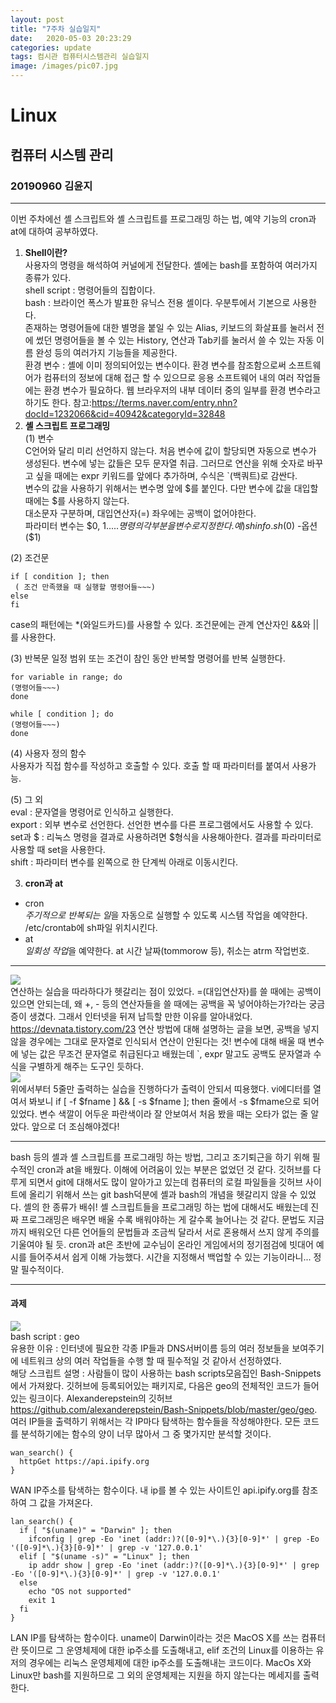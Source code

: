 ```yaml
---
layout: post
title: "7주차 실습일지"
date:	2020-05-03 20:23:29
categories: update
tags: 컴시관 컴퓨터시스템관리 실습일지
image: /images/pic07.jpg
---
```

# Linux
## 컴퓨터 시스템 관리
### 20190960 김윤지

_ _ _
이번 주차에선 셸 스크립트와 셸 스크립트를 프로그래밍 하는 법, 예약 기능의 cron과 at에 대하여 공부하였다.        
1. **Shell이란?**          
사용자의 명령을 해석하여 커널에게 전달한다. 셸에는 bash를 포함하여 여러가지 종류가 있다.             
shell script : 명령어들의 집합이다.          
bash : 브라이언 폭스가 발표한 유닉스 전용 셸이다. 우분투에서 기본으로 사용한다.              
존재하는 명령어들에 대한 별명을 붙일 수 있는 Alias, 키보드의 화살표를 눌러서 전에 썼던 명령어들을 볼 수 있는 History, 연산과 Tab키를 눌러서 쓸 수 있는 자동 이름 완성 등의 여러가지 기능들을 제공한다.           
환경 변수 : 셸에 이미 정의되어있는 변수이다. 환경 변수를 참조함으로써 소프트웨어가 컴퓨터의 정보에 대해 접근 할 수 있으므로 응용 소프트웨어 내의 여러 작업들에는 환경 변수가 필요하다. 웹 브라우저의 내부 데이터 중의 일부를 환경 변수라고 하기도 한다. 참고:<https://terms.naver.com/entry.nhn?docId=1232066&cid=40942&categoryId=32848>          
2. **셸 스크립트 프로그래밍**        
(1) 변수      
C언어와 달리 미리 선언하지 않는다. 처음 변수에 값이 할당되면 자동으로 변수가 생성된다. 변수에 넣는 값들은 모두 문자열 취급. 그러므로 연산을 위해 숫자로 바꾸고 싶을 때에는 expr 키워드를 앞에다 추가하며, 수식은 `(백쿼트)로 감싼다.       
변수의 값을 사용하기 위해서는 변수명 앞에 $를 붙인다. 다만 변수에 값을 대입할 때에는 $를 사용하지 않는다.       
대소문자 구분하며, 대입연산자(=) 좌우에는 공백이 없어야한다.       
파라미터 변수는 $0, $1..... 명령의 각 부분을 변수로 지정한다. 예) sh info.sh($0) -옵션($1)        
           
(2) 조건문      
```
if [ condition ]; then      
 ( 조건 만족했을 때 실행할 명령어들~~~)      
else     
fi
```
case의 패턴에는 *(와일드카드)를 사용할 수 있다. 조건문에는 관계 연산자인 &&와 ||를 사용한다.          
        
(3) 반복문
일정 범위 또는 조건이 참인 동안 반복할 명령어를 반복 실행한다.         
```
for variable in range; do       
(명령어들~~~)       
done
```
```
while [ condition ]; do      
(명령어들~~~)       
done         
```
             
(4) 사용자 정의 함수     
사용자가 직접 함수를 작성하고 호출할 수 있다. 호출 할 때 파라미터를 붙여서 사용가능.       
               
(5) 그 외      
eval : 문자열을 명령어로 인식하고 실행한다.     
export : 외부 변수로 선언한다. 선언한 변수를 다른 프로그램에서도 사용할 수 있다.       
set과 $ : 리눅스 명령을 결과로  사용하려면 $형식을 사용해아한다. 결과를 파라미터로 사용할 때 set을 사용한다.         
shift : 파라미터 변수를 왼쪽으로 한 단계씩 아래로 이동시킨다.          
              
3. **cron과 at**
- cron       
*주기적으로 반복되는 일*을 자동으로 실행할 수 있도록 시스템 작업을 예약한다.             
/etc/crontab에 sh파일 위치시킨다.        
- at         
*일회성 작업*을 예약한다. at 시간 날짜(tommorow 등), 취소는 atrm 작업번호.           
_ _ _

![](https://github.com/objectio/objectio.github.io/blob/master/images/7-2.JPG?raw=true)          
연산하는 실습을 따라하다가 헷갈리는 점이 있었다. =(대입연산자)를 쓸 때에는 공백이 있으면 안되는데, 왜 +, - 등의 연산자들을 쓸 때에는 공백을 꼭 넣어야하는가?라는 궁금증이 생겼다. 그래서 인터넷을 뒤져 납득할 만한 이유를 알아내었다.      
<https://devnata.tistory.com/23> 연산 방법에 대해 설명하는 글을 보면, 공백을 넣지 않을 경우에는 그대로 문자열로 인식되서 연산이 안된다는 것! 변수에 대해 배울 때 변수에 넣는 값은 무조건 문자열로 취급된다고 배웠는데 `, expr 말고도 공백도 문자열과 수식을 구별하게 해주는 도구인 듯하다.           
![](https://github.com/objectio/objectio.github.io/blob/master/images/7-3.JPG?raw=true)           
위에서부터 5줄만 출력하는 실습을 진행하다가 출력이 안되서 띠용했다. vi에디터를 열여서 봐보니 if [ -f $fname ] && [ -s $fname ]; then 줄에서 -s $fmame으로 되어있었다. 변수 색깔이 어두운 파란색이라 잘 안보여서 처음 봤을 때는 오타가 없는 줄 알았다. 앞으로 더 조심해야겠다!        

_ _ _
bash 등의 셸과 셸 스크립트를 프로그래밍 하는 방법, 그리고 조기퇴근을 하기 위해 필수적인 cron과 at을 배웠다. 이해에 어려움이 있는 부분은 없었던 것 같다. 깃허브를 다루게 되면서 git에 대해서도 많이 알아가고 있는데 컴퓨터의 로컬 파일들을 깃허브 사이트에 올리기 위해서 쓰는 git bash덕분에 셸과 bash의 개념을 헷갈리지 않을 수 있었다. 셸의 한 종류가 배쉬! 셸 스크립트들을 프로그래밍 하는 법에 대해서도 배웠는데 진짜 프로그래밍은 배우면 배울 수록 배워야하는 게 갈수록 늘어나는 것 같다. 문법도 지금까지 배워오던 다른 언어들의 문법들과 조금씩 달라서 서로 혼용해서 쓰지 않게 주의를 기울여야 될 듯. cron과 at은 초반에 교수님이 온라인 게임에서의 정기점검에 빗대어 예시를 들어주셔서 쉽게 이해 가능했다. 시간을 지정해서 백업할 수 있는 기능이라니... 정말 필수적이다.      
_ _ _
#### 과제
![](https://github.com/objectio/objectio.github.io/blob/master/images/7-hw.JPG?raw=true)       
bash script : geo        
유용한 이유 : 인터넷에 필요한 각종 IP들과 DNS서버이름 등의 여러 정보들을 보여주기에 네트워크 상의 여러 작업들을 수행 할 때 필수적일 것 같아서 선정하였다.      
해당 스크립트 설명 : 사람들이 많이 사용하는 bash scripts모음집인 Bash-Snippets에서 가져왔다. 깃허브에 등록되어있는 패키지로, 다음은 geo의 전체적인 코드가 들어있는 링크이다. Alexanderepstein의 깃허브<https://github.com/alexanderepstein/Bash-Snippets/blob/master/geo/geo>. 여러 IP들을 출력하기 위해서는 각 IP마다 탐색하는 함수들을 작성해야한다. 모든 코드를 분석하기에는 함수의 양이 너무 많아서 그 중 몇가지만 분석할 것이다.       
```
wan_search() {
  httpGet https://api.ipify.org
}
```
WAN IP주소를 탐색하는 함수이다. 내 ip를 볼 수 있는 사이트인 api.ipify.org를 참조하여 그 값을 가져온다.        
```
lan_search() {
  if [ "$(uname)" = "Darwin" ]; then
    ifconfig | grep -Eo 'inet (addr:)?([0-9]*\.){3}[0-9]*' | grep -Eo '([0-9]*\.){3}[0-9]*' | grep -v '127.0.0.1'
  elif [ "$(uname -s)" = "Linux" ]; then
    ip addr show | grep -Eo 'inet (addr:)?([0-9]*\.){3}[0-9]*' | grep -Eo '([0-9]*\.){3}[0-9]*' | grep -v '127.0.0.1'
  else
    echo "OS not supported"
    exit 1
  fi
}
```
LAN IP를 탐색하는 함수이다. uname이 Darwin이라는 것은 MacOS X를 쓰는 컴퓨터란 뜻이므로 그 운영체제에 대한 ip주소를 도출해내고, elif 조건의 Linux를 이용하는 유저의 경우에는 리눅스 운영체제에 대한 ip주소를 도출해내는 코드이다. MacOs X와 Linux만 bash를 지원하므로 그 외의 운영체제는 지원을 하지 않는다는 메세지를 출력한다.